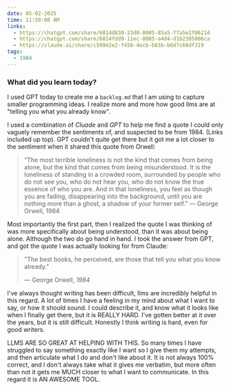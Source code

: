 ```yaml
---
date: 05-02-2025
time: 11:59:08 AM
links:
  - https://chatgpt.com/share/6814d830-23d0-8005-85a5-f7a5e1f0621d
  - https://chatgpt.com/share/6814fdd9-11ec-8005-a4d4-d1b2305006ca
  - https://claude.ai/share/c59942e2-f458-4ecb-b63b-b6d7c60df319
tags:
  - 1984
---
```


### What did you learn today?
I used GPT today to create me a `backlog.md` that I am using to capture smaller programming ideas. I
realize more and more how good llms are at "telling you what you already know".

I used a combination of *Cluade* and *GPT* to help me find a quote I could only vaguely remember
the sentiments of, and suspected to be from 1984. (Links included up top). GPT couldn't quite
get there but it got me a lot closer to the sentiment when it shared this quote from Orwell:


> “The most terrible loneliness is not the kind that comes from being alone, but the kind that comes from being misunderstood. It is the loneliness of standing in a crowded room, surrounded by people who do not see you, who do not hear you, who do not know the true essence of who you are. And in that loneliness, you feel as though you are fading, disappearing into the background, until you are nothing more than a ghost, a shadow of your former self.”
> ― George Orwell, 1984 

Most importantly the first part, then I realized the quote I was thinking of was more specifically about being understood, than it was about being alone. Although
the two do go hand in hand. I took the answer from GPT, and got the quote I was actually looking for from Claude:

> "The best books, he perceived, are those that tell you what you know already."
> 
> — George Orwell, *1984*

I've always thought writing has been difficult, llms are incredibly helpful in this regard. A lot of times I 
have a feeling in my mind about what I want to say, or how it should sound. I could describe it, and know what it
looks like when I finally get there, but it is REALLY HARD. I've gotten better at it over the years, but it is
still difficult. Honestly I think writing is hard, even for good writers.

LLMS ARE SO GREAT AT HELPING WITH THIS. So many times I have struggled to say something exactly like I want so I 
give them my attempts, and then articulate what I do and don't like about it. It is not always 100% correct, and I don't
always take what it gives me verbatim, but more often than not it gets me MUCH closer to what I want to communicate. In this regard it is 
AN AWESOME TOOL. 